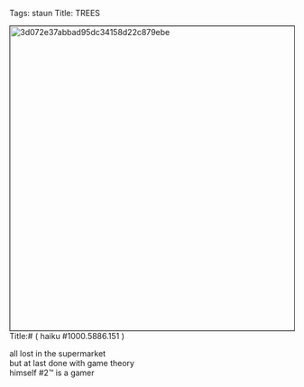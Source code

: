 Tags: staun
Title: TREES
  
<p><img src="https://objects.hbvu.su/blotpix/2013/03/05.jpeg" width=540 height=540 alt="3d072e37abbad95dc34158d22c879ebe" border=1>
Title:# ( haiku #1000.5886.151 )  
  
all lost in the supermarket  
but at last done with game theory  
himself #2™ is a gamer  
